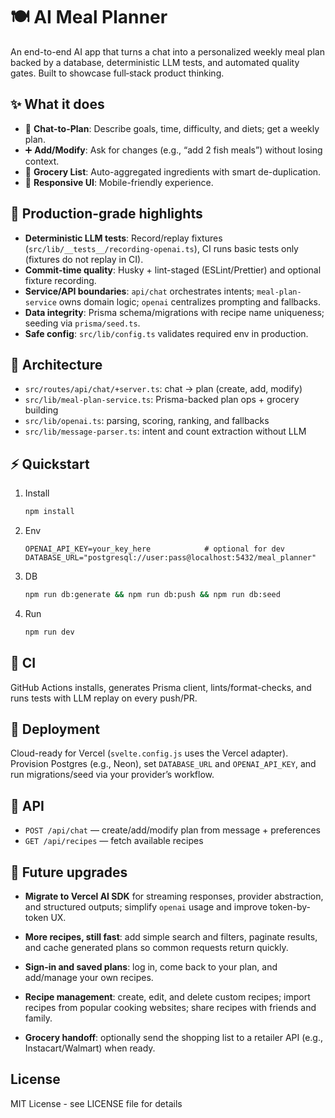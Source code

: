 # 🍽️ AI Meal Planner

An end-to-end AI app that turns a chat into a personalized weekly meal plan backed by a database, deterministic LLM tests, and automated quality gates. Built to showcase full‑stack product thinking.

## ✨ What it does

- 🤖 **Chat-to-Plan**: Describe goals, time, difficulty, and diets; get a weekly plan.
- ➕ **Add/Modify**: Ask for changes (e.g., “add 2 fish meals”) without losing context.
- 🛒 **Grocery List**: Auto-aggregated ingredients with smart de-duplication.
- 📱 **Responsive UI**: Mobile-friendly experience.

## 🔧 Production-grade highlights

- **Deterministic LLM tests**: Record/replay fixtures (`src/lib/__tests__/recording-openai.ts`), CI runs basic tests only (fixtures do not replay in CI).
- **Commit-time quality**: Husky + lint-staged (ESLint/Prettier) and optional fixture recording.
- **Service/API boundaries**: `api/chat` orchestrates intents; `meal-plan-service` owns domain logic; `openai` centralizes prompting and fallbacks.
- **Data integrity**: Prisma schema/migrations with recipe name uniqueness; seeding via `prisma/seed.ts`.
- **Safe config**: `src/lib/config.ts` validates required env in production.

## 🧱 Architecture

- `src/routes/api/chat/+server.ts`: chat → plan (create, add, modify)
- `src/lib/meal-plan-service.ts`: Prisma-backed plan ops + grocery building
- `src/lib/openai.ts`: parsing, scoring, ranking, and fallbacks
- `src/lib/message-parser.ts`: intent and count extraction without LLM

## ⚡ Quickstart

1. Install
   ```bash
   npm install
   ```
2. Env
   ```env
   OPENAI_API_KEY=your_key_here            # optional for dev
   DATABASE_URL="postgresql://user:pass@localhost:5432/meal_planner"
   ```
3. DB
   ```bash
   npm run db:generate && npm run db:push && npm run db:seed
   ```
4. Run
   ```bash
   npm run dev
   ```

## 🚦 CI

GitHub Actions installs, generates Prisma client, lints/format-checks, and runs tests with LLM replay on every push/PR.

## 🚀 Deployment

Cloud-ready for Vercel (`svelte.config.js` uses the Vercel adapter). Provision Postgres (e.g., Neon), set `DATABASE_URL` and `OPENAI_API_KEY`, and run migrations/seed via your provider’s workflow.

## 🔌 API

- `POST /api/chat` — create/add/modify plan from message + preferences
- `GET /api/recipes` — fetch available recipes

## 🔮 Future upgrades

- **Migrate to Vercel AI SDK** for streaming responses, provider abstraction, and structured outputs; simplify `openai` usage and improve token-by-token UX.

- **More recipes, still fast**: add simple search and filters, paginate results, and cache generated plans so common requests return quickly.
- **Sign‑in and saved plans**: log in, come back to your plan, and add/manage your own recipes.
- **Recipe management**: create, edit, and delete custom recipes; import recipes from popular cooking websites; share recipes with friends and family.
- **Grocery handoff**: optionally send the shopping list to a retailer API (e.g., Instacart/Walmart) when ready.

## License

MIT License - see LICENSE file for details

